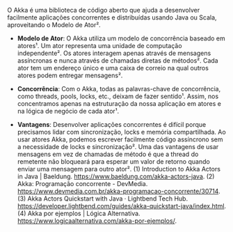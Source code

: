 O Akka é uma biblioteca de código aberto que ajuda a desenvolver facilmente aplicações concorrentes e distribuídas usando Java ou Scala, aproveitando o Modelo de Ator².

- **Modelo de Ator**: O Akka utiliza um modelo de concorrência baseado em atores¹. Um ator representa uma unidade de computação independente². Os atores interagem apenas através de mensagens assíncronas e nunca através de chamadas diretas de métodos². Cada ator tem um endereço único e uma caixa de correio na qual outros atores podem entregar mensagens².

- **Concorrência**: Com o Akka, todas as palavras-chave de concorrência, como threads, pools, locks, etc., deixam de fazer sentido¹. Assim, nos concentramos apenas na estruturação da nossa aplicação em atores e na lógica de negócio de cada ator¹.

- **Vantagens**: Desenvolver aplicações concorrentes é difícil porque precisamos lidar com sincronização, locks e memória compartilhada. Ao usar atores Akka, podemos escrever facilmente código assíncrono sem a necessidade de locks e sincronização². Uma das vantagens de usar mensagens em vez de chamadas de método é que a thread do remetente não bloqueará para esperar um valor de retorno quando enviar uma mensagem para outro ator².
(1) Introduction to Akka Actors in Java | Baeldung. https://www.baeldung.com/akka-actors-java.
(2) Akka: Programação concorrente - DevMedia. https://www.devmedia.com.br/akka-programacao-concorrente/30714.
(3) Akka Actors Quickstart with Java · Lightbend Tech Hub. https://developer.lightbend.com/guides/akka-quickstart-java/index.html.
(4) Akka por ejemplos | Lógica Alternativa. https://www.logicaalternativa.com/akka-por-ejemplos/.
